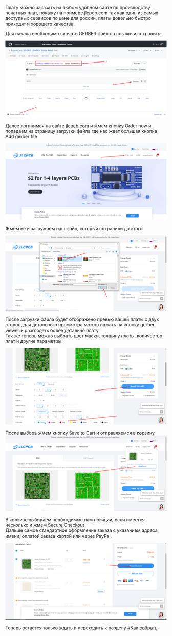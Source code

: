 Плату можно заказать на любом удобном сайте по производству печатных плат, покажу на примере jlcpcb.com так как один из самых доступных сервисов по цене для россии, платы довольно быстро приходят и хорошего качества.<p>
Для начала необходимо скачать GERBER файл по ссылке и сохранить:<br>

![gerber](https://github.com/EugeneCarlo/OVERLY-LOWERLY-Guitar-Pedal/blob/main/Image/Screenshot_910.png)

Далее логинимся на сайте [jlcpcb.com](jlcpcb.com) и жмем кнопку Order now и попадаем на страницу загрузки файла где нас ждет большая кнопка Add gerber file<br>

![ordernow](../Image/Screenshot_911.png)

Жмем ее и загружаем наш файл, который сохранили до этого<br>

![download](../Image/Screenshot_912.png)

После загрузки файла будет отображено превью вашей платы с двух сторон, для детального просмотра можно нажать на кнопку gerber viewer и разглядеть более детально плату.<br>
Так же теперь можно выбрать цвет маски, толщину платы, количество плат и другие параметры.<br>

![vierwer](../Image/Screenshot_913.png)

После выбора жмем кнопку Save to Cart и отправляемся в корзину<br>
![savetocart](../Image/Screenshot_914.png)

В корзине выбираем необходимые нам позиции, если имеется несколько и жмем Secure Checkout<br>
Дальше самое стандартное оформление заказа с указанием адреса, имени, оплатой заказа картой или через PayPal.<br>

![checkout](../Image/Screenshot_915.png)

Теперь остается только ждать и переходить к разделу #[Как собрать](https://github.com/EugeneCarlo/OVERLY-LOWERLY-Guitar-Pedal-/blob/main/How%20to%20assemble/README.md)